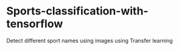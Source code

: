 # Sports-classification-with-tensorflow
Detect different sport names using images using Transfer learning

